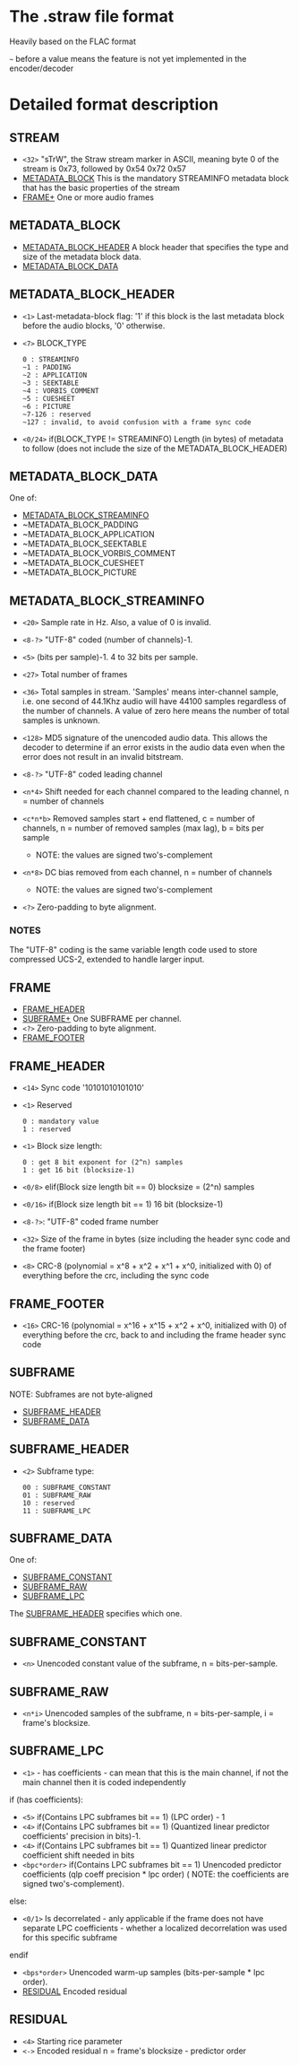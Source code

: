 # The .straw file format

Heavily based on the FLAC format

`~` before a value means the feature is not yet implemented in the encoder/decoder

# Detailed format description

## STREAM

- `<32>` "sTrW", the Straw stream marker in ASCII, meaning byte 0 of the stream is 0x73, followed by 0x54 0x72 0x57
- [METADATA_BLOCK](#METADATA_BLOCK) This is the mandatory STREAMINFO metadata block that has the basic properties of the
  stream
- [FRAME+](#FRAME)    One or more audio frames

## METADATA_BLOCK

- [METADATA_BLOCK_HEADER](#METADATA_BLOCK_HEADER)    A block header that specifies the type and size of the metadata
  block data.
- [METADATA_BLOCK_DATA](#METADATA_BLOCK_DATA)

## METADATA_BLOCK_HEADER

- `<1>` Last-metadata-block flag: '1' if this block is the last metadata block before the audio blocks, '0' otherwise.

- `<7>` BLOCK_TYPE
    ```
    0 : STREAMINFO
    ~1 : PADDING
    ~2 : APPLICATION
    ~3 : SEEKTABLE
    ~4 : VORBIS_COMMENT
    ~5 : CUESHEET
    ~6 : PICTURE
    ~7-126 : reserved
    ~127 : invalid, to avoid confusion with a frame sync code
    ```

- `<0/24>` if(BLOCK_TYPE != STREAMINFO) Length (in bytes) of metadata to follow (does not include the size of the
  METADATA_BLOCK_HEADER)

## METADATA_BLOCK_DATA

One of:

- [METADATA_BLOCK_STREAMINFO](#METADATA_BLOCK_STREAMINFO)
- ~METADATA_BLOCK_PADDING
- ~METADATA_BLOCK_APPLICATION
- ~METADATA_BLOCK_SEEKTABLE
- ~METADATA_BLOCK_VORBIS_COMMENT
- ~METADATA_BLOCK_CUESHEET
- ~METADATA_BLOCK_PICTURE

## METADATA_BLOCK_STREAMINFO

- `<20>` Sample rate in Hz. Also, a value of 0 is invalid.

- `<8-?>` "UTF-8" coded (number of channels)-1.

- `<5>` (bits per sample)-1. 4 to 32 bits per sample.

- `<27>` Total number of frames

- `<36>` Total samples in stream. 'Samples' means inter-channel sample, i.e. one second of 44.1Khz audio will have 44100
  samples regardless of the number of channels. A value of zero here means the number of total samples is unknown.

- `<128>` MD5 signature of the unencoded audio data. This allows the decoder to determine if an error exists in the
  audio data even when the error does not result in an invalid bitstream.

- `<8-?>` "UTF-8" coded leading channel

- `<n*4>` Shift needed for each channel compared to the leading channel, n = number of channels

- `<c*n*b>` Removed samples start + end flattened, c = number of channels, n = number of removed samples (max lag), b =
  bits per sample
  - NOTE: the values are signed two's-complement

- `<n*8>` DC bias removed from each channel, n = number of channels
  - NOTE: the values are signed two's-complement

- `<?>` Zero-padding to byte alignment.

### NOTES

The "UTF-8" coding is the same variable length code used to store compressed UCS-2, extended to handle larger input.

## FRAME

- [FRAME_HEADER](#FRAME_HEADER)
- [SUBFRAME+](#SUBFRAME) One SUBFRAME per channel.
- `<?>` Zero-padding to byte alignment.
- [FRAME_FOOTER](#FRAME_FOOTER)

## FRAME_HEADER

- `<14>` Sync code '10101010101010'

- `<1>` Reserved
    ```
    0 : mandatory value
    1 : reserved
    ```

- `<1>` Block size length:
    ```
    0 : get 8 bit exponent for (2^n) samples
    1 : get 16 bit (blocksize-1)
    ```

- `<0/8>` elif(Block size length bit == 0) blocksize = (2^n) samples

- `<0/16>` if(Block size length bit == 1) 16 bit (blocksize-1)

- `<8-?>`: "UTF-8" coded frame number

- `<32>` Size of the frame in bytes (size including the header sync code and the frame footer)

- `<8>` CRC-8 (polynomial = x^8 + x^2 + x^1 + x^0, initialized with 0) of everything before the crc, including the sync
  code

## FRAME_FOOTER

- `<16>` CRC-16 (polynomial = x^16 + x^15 + x^2 + x^0, initialized with 0) of everything before the crc, back to and
  including the frame header sync code

## SUBFRAME

NOTE: Subframes are not byte-aligned

- [SUBFRAME_HEADER](#SUBFRAME_HEADER)
- [SUBFRAME_DATA](#SUBFRAME_DATA)

## SUBFRAME_HEADER

- `<2>` Subframe type:
    ```
    00 : SUBFRAME_CONSTANT
    01 : SUBFRAME_RAW
    10 : reserved
    11 : SUBFRAME_LPC
    ```

## SUBFRAME_DATA

One of:

- [SUBFRAME_CONSTANT](#SUBFRAME_CONSTANT)
- [SUBFRAME_RAW](#SUBFRAME_RAW)
- [SUBFRAME_LPC](#SUBFRAME_LPC)

The [SUBFRAME_HEADER](#SUBFRAME_HEADER) specifies which one.

## SUBFRAME_CONSTANT

- `<n>` Unencoded constant value of the subframe, n = bits-per-sample.

## SUBFRAME_RAW

- `<n*i>` Unencoded samples of the subframe, n = bits-per-sample, i = frame's blocksize.

## SUBFRAME_LPC

- `<1>` - has coefficients - can mean that this is the main channel, if not the main channel then it is coded
  independently

if (has coefficients):

- `<5>` if(Contains LPC subframes bit == 1) (LPC order) - 1
- `<4>` if(Contains LPC subframes bit == 1) (Quantized linear predictor coefficients' precision in bits)-1.
- `<4>` if(Contains LPC subframes bit == 1) Quantized linear predictor coefficient shift needed in bits
- `<bpc*order>` if(Contains LPC subframes bit == 1) Unencoded predictor coefficients (qlp coeff precision * lpc order) (
  NOTE: the coefficients are signed two's-complement).

else:

- `<0/1>`  Is decorrelated - anly applicable if the frame does not have separate LPC coefficients - whether a localized
  decorrelation was used for this specific subframe

endif

- `<bps*order>` Unencoded warm-up samples (bits-per-sample * lpc order).
- [RESIDUAL](#RESIDUAL) Encoded residual

## RESIDUAL

- `<4>` Starting rice parameter
- `<->` Encoded residual n = frame's blocksize - predictor order 
